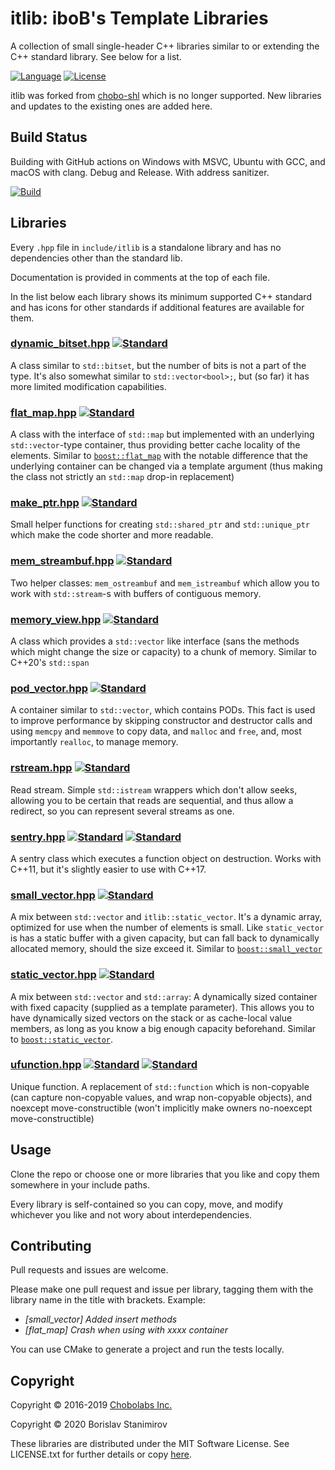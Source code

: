 itlib: iboB's Template Libraries
================================

A collection of small single-header C++ libraries similar to or extending the C++ standard library. See below for a list.

[![Language](https://img.shields.io/badge/language-C++-blue.svg)](https://isocpp.org/) [![License](https://img.shields.io/badge/license-MIT-blue.svg)](https://opensource.org/licenses/MIT)

itlib was forked from [chobo-shl](https://github.com/Chobolabs/chobo-shl) which is no longer supported. New libraries and updates to the existing ones are added here.

## Build Status

Building with GitHub actions on Windows with MSVC, Ubuntu with GCC, and macOS with clang. Debug and Release. With address sanitizer.

[![Build](https://github.com/iboB/itlib/workflows/Build/badge.svg)](https://github.com/iboB/itlib/actions?query=workflow%3ABuild)

## Libraries

Every `.hpp` file in `include/itlib` is a standalone library and has no dependencies other than the standard lib.

Documentation is provided in comments at the top of each file.

In the list below each library shows its minimum supported C++ standard and has icons for other standards if additional features are available for them.

### [dynamic_bitset.hpp](https://github.com/iboB/itlib/blob/master/include/itlib/dynamic_bitset.hpp) [![Standard](https://img.shields.io/badge/C%2B%2B-11-blue.svg)](https://en.wikipedia.org/wiki/C%2B%2B#Standardization)

A class similar to `std::bitset`, but the number of bits is not a part of the type. It's also somewhat similar to `std::vector<bool>;`, but (so far) it has more limited modification capabilities.

### [flat_map.hpp](https://github.com/iboB/itlib/blob/master/include/itlib/flat_map.hpp) [![Standard](https://img.shields.io/badge/C%2B%2B-11-blue.svg)](https://en.wikipedia.org/wiki/C%2B%2B#Standardization)

A class with the interface of `std::map` but implemented with an underlying `std::vector`-type container, thus providing better cache locality of the elements. Similar to [`boost::flat_map`](http://www.boost.org/doc/libs/1_61_0/doc/html/boost/container/flat_map.html) with the notable difference that the underlying container can be changed via a template argument (thus making the class not strictly an `std::map` drop-in replacement)

### [make_ptr.hpp](https://github.com/iboB/itlib/blob/master/include/itlib/make_ptr.hpp) [![Standard](https://img.shields.io/badge/C%2B%2B-11-blue.svg)](https://en.wikipedia.org/wiki/C%2B%2B#Standardization)

Small helper functions for creating `std::shared_ptr` and `std::unique_ptr` which make the code shorter and more readable.

### [mem_streambuf.hpp](https://github.com/iboB/itlib/tree/master/include/itlib/mem_streambuf.hpp) [![Standard](https://img.shields.io/badge/C%2B%2B-11-blue.svg)](https://en.wikipedia.org/wiki/C%2B%2B#Standardization)

Two helper classes: `mem_ostreambuf` and `mem_istreambuf` which allow you to work with `std::stream`-s with buffers of contiguous memory.

### [memory_view.hpp](https://github.com/iboB/itlib/tree/master/include/itlib/memory_view.hpp) [![Standard](https://img.shields.io/badge/C%2B%2B-11-blue.svg)](https://en.wikipedia.org/wiki/C%2B%2B#Standardization)

A class which provides a `std::vector` like interface (sans the methods which might change the size or capacity) to a chunk of memory. Similar to C++20's `std::span`

### [pod_vector.hpp](https://github.com/iboB/itlib/tree/master/include/itlib/pod_vector.hpp) [![Standard](https://img.shields.io/badge/C%2B%2B-11-blue.svg)](https://en.wikipedia.org/wiki/C%2B%2B#Standardization)

A container similar to `std::vector`, which contains PODs. This fact is used to improve performance by skipping constructor and destructor calls and using `memcpy` and `memmove` to copy data, and `malloc` and `free`, and, most importantly `realloc`, to manage memory.

### [rstream.hpp](https://github.com/iboB/itlib/tree/master/include/itlib/rstream.hpp) [![Standard](https://img.shields.io/badge/C%2B%2B-11-blue.svg)](https://en.wikipedia.org/wiki/C%2B%2B#Standardization)

Read stream. Simple `std::istream` wrappers which don't allow seeks, allowing you to be certain that reads are sequential, and thus allow a redirect, so you can represent several streams as one.

### [sentry.hpp](https://github.com/iboB/itlib/tree/master/include/itlib/sentry.hpp) [![Standard](https://img.shields.io/badge/C%2B%2B-11-blue.svg)](https://en.wikipedia.org/wiki/C%2B%2B#Standardization) [![Standard](https://img.shields.io/badge/C%2B%2B-17-red.svg)](https://en.wikipedia.org/wiki/C%2B%2B#Standardization)

A sentry class which executes a function object on destruction. Works with C++11, but it's slightly easier to use with C++17.


### [small_vector.hpp](https://github.com/iboB/itlib/tree/master/include/itlib/small_vector.hpp) [![Standard](https://img.shields.io/badge/C%2B%2B-11-blue.svg)](https://en.wikipedia.org/wiki/C%2B%2B#Standardization)

A mix between `std::vector` and `itlib::static_vector`. It's a dynamic array, optimized for use when the number of elements is small. Like `static_vector` is has a static buffer with a given capacity, but can fall back to dynamically allocated memory, should the size exceed it. Similar to [`boost::small_vector`](http://www.boost.org/doc/libs/1_61_0/doc/html/boost/container/small_vector.html)

### [static_vector.hpp](https://github.com/iboB/itlib/tree/master/include/itlib/static_vector.hpp) [![Standard](https://img.shields.io/badge/C%2B%2B-11-blue.svg)](https://en.wikipedia.org/wiki/C%2B%2B#Standardization)

A mix between `std::vector` and `std::array`: A dynamically sized container with fixed capacity (supplied as a template parameter). This allows you to have dynamically sized vectors on the stack or as cache-local value members, as long as you know a big enough capacity beforehand. Similar to [`boost::static_vector`](http://www.boost.org/doc/libs/1_61_0/doc/html/boost/container/static_vector.html).

### [ufunction.hpp](https://github.com/iboB/itlib/tree/master/include/itlib/ufunction.hpp) [![Standard](https://img.shields.io/badge/C%2B%2B-11-blue.svg)](https://en.wikipedia.org/wiki/C%2B%2B#Standardization) [![Standard](https://img.shields.io/badge/C%2B%2B-14-yellow.svg)](https://en.wikipedia.org/wiki/C%2B%2B#Standardization)

Unique function. A replacement of `std::function` which is non-copyable (can capture non-copyable values, and wrap non-copyable objects), and noexcept move-constructible (won't implicitly make owners no-noexcept move-constructible)

## Usage

Clone the repo or choose one or more libraries that you like and copy them somewhere in your include paths.

Every library is self-contained so you can copy, move, and modify whichever you like and not wory about interdependencies.

## Contributing

Pull requests and issues are welcome.

Please make one pull request and issue per library, tagging them with the library name in the title with brackets. Example:

* *[small_vector] Added insert methods*
* *[flat_map] Crash when using with xxxx container*

You can use CMake to generate a project and run the tests locally.

## Copyright

Copyright &copy; 2016-2019 [Chobolabs Inc.](http://www.chobolabs.com/)

Copyright &copy; 2020 Borislav Stanimirov

These libraries are distributed under the MIT Software License. See LICENSE.txt for further details or copy [here](http://opensource.org/licenses/MIT).
